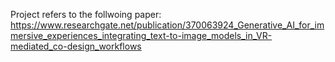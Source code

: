 Project refers to the follwoing paper: https://www.researchgate.net/publication/370063924_Generative_AI_for_immersive_experiences_integrating_text-to-image_models_in_VR-mediated_co-design_workflows 
